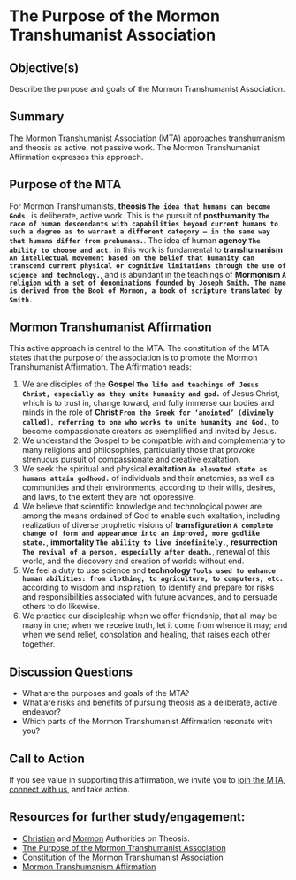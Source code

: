 # The Purpose of the Mormon Transhumanist Association

## Objective(s)
Describe the purpose and goals of the Mormon Transhumanist Association.

## Summary
The Mormon Transhumanist Association (MTA) approaches transhumanism and theosis as active, not passive work. The Mormon Transhumanist Affirmation expresses this approach.

## Purpose of the MTA
For Mormon Transhumanists, **theosis `The idea that humans can become Gods.`** is deliberate, active work. This is the pursuit of **posthumanity `The race of human descendants with capabilities beyond current humans to such a degree as to warrant a different category — in the same way that humans differ from prehumans.`**. The idea of human **agency `The ability to choose and act.`** in this work is fundamental to **transhumanism `An intellectual movement based on the belief that humanity can transcend current physical or cognitive limitations through the use of science and technology.`**, and is abundant in the teachings of **Mormonism `A religion with a set of denominations founded by Joseph Smith. The name is derived from the Book of Mormon, a book of scripture translated by Smith.`**.

## Mormon Transhumanist Affirmation
This active approach is central to the MTA. The constitution of the MTA states that the purpose of the association is to promote the Mormon Transhumanist Affirmation. The Affirmation reads:

1. We are disciples of the **Gospel `The life and teachings of Jesus Christ, especially as they unite humanity and god.`** of Jesus Christ, which is to trust in, change toward, and fully immerse our bodies and minds in the role of **Christ `From the Greek for ‘anointed’ (divinely called), referring to one who works to unite humanity and God.`**, to become compassionate creators as exemplified and invited by Jesus.
2. We understand the Gospel to be compatible with and complementary to many religions and philosophies, particularly those that provoke strenuous pursuit of compassionate and creative exaltation.
3. We seek the spiritual and physical **exaltation `An elevated state as humans attain godhood.`** of individuals and their anatomies, as well as communities and their environments, according to their wills, desires, and laws, to the extent they are not oppressive.
4. We believe that scientific knowledge and technological power are among the means ordained of God to enable such exaltation, including realization of diverse prophetic visions of **transfiguration `A complete change of form and appearance into an improved, more godlike state.`**, **immortality `The ability to live indefinitely.`**, **resurrection `The revival of a person, especially after death.`**, renewal of this world, and the discovery and creation of worlds without end.
5. We feel a duty to use science and **technology `Tools used to enhance human abilities: from clothing, to agriculture, to computers, etc.`** according to wisdom and inspiration, to identify and prepare for risks and responsibilities associated with future advances, and to persuade others to do likewise.
6. We practice our discipleship when we offer friendship, that all may be many in one; when we receive truth, let it come from whence it may; and when we send relief, consolation and healing, that raises each other together.

## Discussion Questions
- What are the purposes and goals of the MTA?
- What are risks and benefits of pursuing theosis as a deliberate, active endeavor?
- Which parts of the Mormon Transhumanist Affirmation resonate with you?

## Call to Action
If you see value in supporting this affirmation, we invite you to [join the MTA](https://transfigurism.org/join), [connect with us](https://www.facebook.com/transfigurism/), and take action.

## Resources for further study/engagement:
- [Christian](http://community.transfigurism.org/quotes/theosis) and [Mormon](http://community.transfigurism.org/quotes/mormon-authorities-on-theosis) Authorities on Theosis.
- [The Purpose of the Mormon Transhumanist Association](http://lincoln.metacannon.net/2013/04/purpose-of-mormon-transhumanist.html)
- [Constitution of the Mormon Transhumanist Association](https://transfigurism.org/about/constitution)
- [Mormon Transhumanism Affirmation](http://transfigurism.org/about/affirmation)

